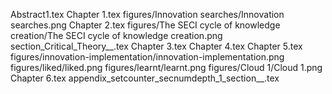Abstract1.tex
Chapter 1.tex
figures/Innovation searches/Innovation searches.png
Chapter 2.tex
figures/The SECI cycle of knowledge creation/The SECI cycle of knowledge creation.png
section_Critical_Theory__.tex
Chapter 3.tex
Chapter 4.tex
Chapter 5.tex
figures/innovation-implementation/innovation-implementation.png
figures/liked/liked.png
figures/learnt/learnt.png
figures/Cloud 1/Cloud 1.png
Chapter 6.tex
appendix_setcounter_secnumdepth_1_section__.tex